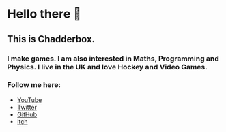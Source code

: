 # Hello there 👋

## This is Chadderbox.

### I make games. I am also interested in Maths, Programming and Physics. I live in the UK and love Hockey and Video Games.

[](https://github-readme-stats.vercel.app/api?username=ceebox&hide=issues&show_icons=true)
[](https://github-readme-stats.vercel.app/api/top-langs/?username=ceebox&layout=compact)

### Follow me here:  

- [YouTube](https://www.youtube.com/chadderbox/)
- [Twitter](https://twitter.com/ChadderboxYT)
- [GitHub](https://github.com/Ceebox)
- [itch](https:/chadderbox.itch.io)